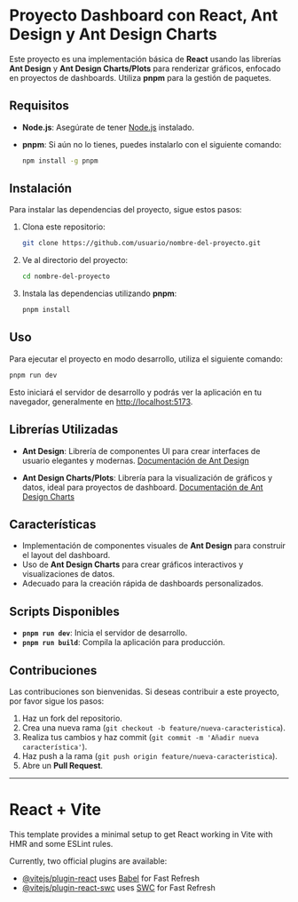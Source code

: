 
# Proyecto Dashboard con React, Ant Design y Ant Design Charts

Este proyecto es una implementación básica de **React** usando las librerías **Ant Design** y **Ant Design Charts/Plots** para renderizar gráficos, enfocado en proyectos de dashboards. Utiliza **pnpm** para la gestión de paquetes.

## Requisitos

- **Node.js**: Asegúrate de tener [Node.js](https://nodejs.org/) instalado.
- **pnpm**: Si aún no lo tienes, puedes instalarlo con el siguiente comando:
  
  ```bash
  npm install -g pnpm
  ```

## Instalación

Para instalar las dependencias del proyecto, sigue estos pasos:

1. Clona este repositorio:

   ```bash
   git clone https://github.com/usuario/nombre-del-proyecto.git
   ```

2. Ve al directorio del proyecto:

   ```bash
   cd nombre-del-proyecto
   ```

3. Instala las dependencias utilizando **pnpm**:

   ```bash
   pnpm install
   ```

## Uso

Para ejecutar el proyecto en modo desarrollo, utiliza el siguiente comando:

```bash
pnpm run dev
```

Esto iniciará el servidor de desarrollo y podrás ver la aplicación en tu navegador, generalmente en [http://localhost:5173](http://localhost:5173).

## Librerías Utilizadas

- **Ant Design**: Librería de componentes UI para crear interfaces de usuario elegantes y modernas. [Documentación de Ant Design](https://ant.design/docs/react/introduce)
  
- **Ant Design Charts/Plots**: Librería para la visualización de gráficos y datos, ideal para proyectos de dashboard. [Documentación de Ant Design Charts](https://charts.ant.design/en)

## Características

- Implementación de componentes visuales de **Ant Design** para construir el layout del dashboard.
- Uso de **Ant Design Charts** para crear gráficos interactivos y visualizaciones de datos.
- Adecuado para la creación rápida de dashboards personalizados.

## Scripts Disponibles

- **`pnpm run dev`**: Inicia el servidor de desarrollo.
- **`pnpm run build`**: Compila la aplicación para producción.

## Contribuciones

Las contribuciones son bienvenidas. Si deseas contribuir a este proyecto, por favor sigue los pasos:

1. Haz un fork del repositorio.
2. Crea una nueva rama (`git checkout -b feature/nueva-caracteristica`).
3. Realiza tus cambios y haz commit (`git commit -m 'Añadir nueva característica'`).
4. Haz push a la rama (`git push origin feature/nueva-caracteristica`).
5. Abre un **Pull Request**.

------------------------------------------------------------------------------------

# React + Vite

This template provides a minimal setup to get React working in Vite with HMR and some ESLint rules.

Currently, two official plugins are available:

- [@vitejs/plugin-react](https://github.com/vitejs/vite-plugin-react/blob/main/packages/plugin-react/README.md) uses [Babel](https://babeljs.io/) for Fast Refresh
- [@vitejs/plugin-react-swc](https://github.com/vitejs/vite-plugin-react-swc) uses [SWC](https://swc.rs/) for Fast Refresh
